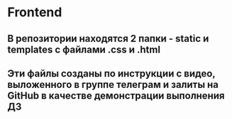 # Frontend

## В репозитории находятся 2 папки - static и templates с файлами .css и .html

## Эти файлы созданы по инструкции с видео, выложенного в группе телеграм и залиты на GitHub в качестве демонстрации выполнения ДЗ
